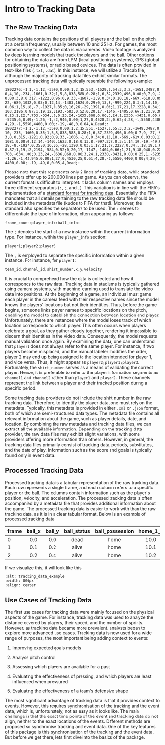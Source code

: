 # Intro to Tracking Data

## The Raw Tracking Data

Tracking data contains the positions of all players and the ball on the pitch at a certain frequency, usually between 10 and 25 Hz. For games, the most common way to collect the data is via cameras. Video footage is analyzed by deep learning models that track the players and the ball. Other options for obtaining the data are from LPM (local positioning systems), GPS (global positioning systems), or radio based devices. The data is often provided in text-like files (`.txt`, `.dat`). In this instance, we will utilize a Tracab file, although the majority of tracking data files exhibit similar formats. The unprocessed tracking data will typically resemble the following example:

```
1802276:-1,1,-1,12,-3590,0.00;1,2,15,553,-1529,0.54;3,3,2,-1651,3487,0.03;
0,4,10,-234,-1661,0.32;1,5,8,838,588,0.28;1,6,37,2339,496,0.00;0,7,9,-27,-944,
0.00;3,8,0,317,-1222,0.96;0,9,33,-1607,-1,9,0.34;0,10,18,-669,-618,0.09;0,11,
22,-689,1082,0.03;0,12,14,-1403,1624,0.29;0,13,8,-999,224,0.3;1,14,10,-19,-48,
0.06;1,15,18,-7,-1927,0.35;0,16,26,-29,1391,0.06;1,17,21,17,2228,0.34;1,18,19,
103,2186,0.87;1,19,12,2193,-583,0.52;0,20,17,-1146,-1405,0.66;1,21,9,38,941,
0.23;1,22,7,703,-634,.0;0,23,24,-1635,868,0.06;3,24,1,2330,-3431,0.00;0,25,1,
-5235,6,0.09;-1,26,-1,42,946,0.00;1,27,0,4528,24,0.62;4,28,-1,5550,4400,0.00;
4,29,-1,5550,4400,0.00;:-19,-48,0,0.04,A,Dead;:
1802277:-1,1,-1,12,-3590,0.00;1,2,15,551,-1527,0.55;3,3,2,-1649,3487,0.06;0,4,
10,-235,-1660,0.35;1,5,8,838,588,0.28;1,6,37,2339,496,0.00;0,7,9,-27,-944,0.00;
3,8,0,315,-1221,0.92;0,9,33,-1606,-1,0,0.34;0,10,18,-669,-619,0.03;0,11,22,-689,
1081,0.00;0,12,14,-1403,1623,0.18;0,13,8,-997,227,0.3;1,14,10,-19,-49,0.03;1,15,
18,-8,-1927,0.35;0,16,26,-28,1390,0.03;1,17,21,17,2227,0.34;1,18,19,1,01,2184,
0.87;1,19,12,2194,-584,0.52;0,20,17,-1147,-1404,0.66;1,21,9,38,940,0.22;1,22,7,
703,-634,.00;0,23,24,-1636,868,0.00;3,24,1,2330,-3431,0.00;0,25,1,-5235,4,0.19;
-1,26,-1,43,945,0.00;1,27,0,4530,25,0.61;4,28,-1,5550,4400,0.00;4,29,-1,5550,
4400,0.00;:-19,-49,0,0.05,A,Dead;:

``` 

Please note that this represents only 2 lines of tracking data, while standard providers offer up to 200,000 lines per game. As you can observe, the current format is difficult to interpret. It lacks column names and employs three different separators (`:`, `;`, and `,`). This variation is in line with the FIFA's implementation of a [standard format for tracking data](https://www.fifa.com/technical/football-technology/standards/epts/research-development-epts-standard-data-format). Essentially, the FIFA mandates that all details pertaining to the raw tracking data file should be included in the metadata file (kudos to FIFA for that!). Moreover, the standard also specifies the separators to be used. The `:` serves to differentiate the type of information, often appearing as follows:

`frame_count:player_info:ball_info:`

The `;` denotes the start of a new instance within the current information type. For instance, within the `player_info` section:

`player1;player2;player3`

The `,` is employed to separate the specific information within a given instance. For instance, for `player1`:

`team_id,channel_id,shirt_number,x,y,velocity`

It is crucial to comprehend how the data is collected and how it corresponds to the raw data. Tracking data in stadiums is typically gathered using camera systems, with machine learning used to translate the video data into positions. At the beginning of a game, an individual must game each player in the camera feed with their respective names since the model knows the players' locations but not their identities. Thus, before the game begins, someone links player names to specific locations on the pitch, enabling the model to establish the connection between location and player. Unfortunately, there are instances where the model loses track of which location corresponds to which player. This often occurs when players celebrate a goal, as they gather closely together, rendering it impossible to discern their identities in the video data. Consequently, the model requests manual validation once again. By examining the data, one can understand that `player1` does not always refer to the same player. For instance, if two players become misplaced, and the manual labeler modifies the order, player 2 may end up being assigned to the location intended for player 1, and vice versa. Thus, it might appear as `player2;player1;player3`. Fortunately, the `shirt_number` serves as a means of validating the correct player. Hence, it is preferable to refer to the player information segments as `channel1` and `channel2` rather than `player1` and `player2`. These channels represent the link between a player and their tracked position during a specific period.

Some tracking data providers do not include the shirt number in the raw tracking data. Therefore, to identify the player data, one must rely on the metadata. Typically, this metadata is provided in either `.xml` or `.json` format, both of which are semi-structured data types. The metadata file contains all relevant information about the game, such as player details, date, and location. By combining the raw metadata and tracking data files, we can extract all the available information. Depending on the tracking data provider, the raw data files may exhibit slight variations, with some providers offering more information than others. However, in general, the tracking data files primarily consist of tracking data, periods, substitutes, and the date of play. Information such as the score and goals is typically found only in event data.

## Processed Tracking Data

Processed tracking data is a tabular representation of the raw tracking data. Each row represents a single frame, and each column refers to a specific player or the ball. The columns contain information such as the player's position, velocity, and acceleration. The processed tracking data is often accompanied by a metadata file that provides additional information about the game. The processed tracking data is easier to work with than the raw tracking data, as it is in a clear tabular format. Below is an example of processed tracking data:

| frame | ball_x | ball_y | ball_status | ball_possession | home_1_x | home_1_y | ... | away_11_vx | away_11_vy | away_11_velocity |
|-------|:------:|:------:|:-----------:|:---------------:|:--------:|:--------:|:---:|:----------:|:----------:|:----------------:|
| 0     | 0.0    | 0.0    | dead        | home            | 10.0     | -3.2     | ... | 2.2        | -0.1       | 2.3              |
| 1     | 0.1    | 0.2    | alive       | home            | 10.1     | -3.1     | ... | 2.3        | -0.2       | 2.4              |
| 2     | 0.2    | 0.4    | alive       | home            | 10.2     | -3.0     | ... | 2.4        | -0.3       | 2.5              |

If we visualize this, it will look like this:

```{image} ../static/tracking_data_example.png
:alt: tracking_data_example
:width: 800px
:align: center
```

## Use Cases of Tracking Data

The first use cases for tracking data were mainly focused on the physical aspects of the game. For instance, tracking data was used to analyze the distance covered by players, their speed, and the number of sprints. However, as tracking data became more prevalent, analysts began to explore more advanced use cases. Tracking data is now used for a wide range of purposes, the most important being adding context to events:

1. Improving expected goals models

2. Analyse pitch control

3. Assessing which players are available for a pass

4. Evaluating the effectiveness of pressing, and which players are least influenced when pressured

5. Evaluating the effectiveness of a team's defensive shape

The most significant advantage of tracking data is that it provides context to events. However, this requires synchronisation of the tracking and the event data, which is, unfortunately, not as easy as it looks like. The main challenge is that the exact time points of the event and tracking data do not align, neither to the exact locations of the events. Different methods are proposed so synchronise tracking and event data. One of the key features of this package is this synchronisation of the tracking and the event data. But before we get there, lets first dive into the basics of the package.
